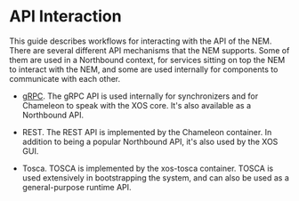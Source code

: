 # API Interaction

This guide describes workflows for interacting with the API of the NEM. There
are several different API mechanisms that the NEM supports. Some of them are
used in a Northbound context, for services sitting on top the NEM to interact
with the NEM, and some are used internally for components to communicate with each other.

* [gRPC](/xos/dev/grpc_api.md). The gRPC API is used internally for synchronizers and for Chameleon to speak with the XOS core. It's also available as a Northbound API.

* REST. The REST API is implemented by the Chameleon container. In addition to being a popular Northbound API, it's also used by the XOS GUI.

* Tosca. TOSCA is implemented by the xos-tosca container. TOSCA is used extensively in bootstrapping the system, and can also be used as a general-purpose runtime API.
